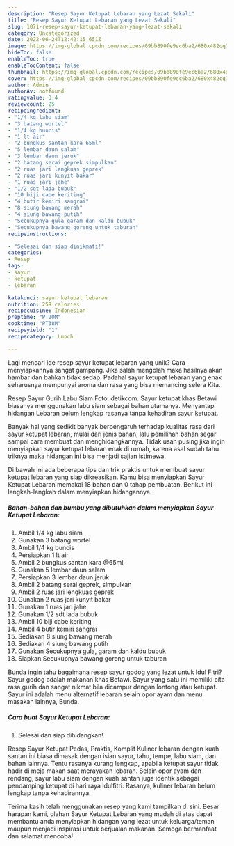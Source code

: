```yaml
---
description: "Resep Sayur Ketupat Lebaran yang Lezat Sekali"
title: "Resep Sayur Ketupat Lebaran yang Lezat Sekali"
slug: 1071-resep-sayur-ketupat-lebaran-yang-lezat-sekali
category: Uncategorized
date: 2022-06-24T12:42:15.651Z
image: https://img-global.cpcdn.com/recipes/09bb890fe9ec6ba2/680x482cq70/sayur-ketupat-lebaran-foto-resep-utama.jpg
hideToc: false
enableToc: true
enableTocContent: false
thumbnail: https://img-global.cpcdn.com/recipes/09bb890fe9ec6ba2/680x482cq70/sayur-ketupat-lebaran-foto-resep-utama.jpg
cover: https://img-global.cpcdn.com/recipes/09bb890fe9ec6ba2/680x482cq70/sayur-ketupat-lebaran-foto-resep-utama.jpg
author: Admin
authorAv: notfound
ratingvalue: 3.4
reviewcount: 25
recipeingredient:
- "1/4 kg labu siam"
- "3 batang wortel"
- "1/4 kg buncis"
- "1 lt air"
- "2 bungkus santan kara 65ml"
- "5 lembar daun salam"
- "3 lembar daun jeruk"
- "2 batang serai geprek simpulkan"
- "2 ruas jari lengkuas geprek"
- "2 ruas jari kunyit bakar"
- "1 ruas jari jahe"
- "1/2 sdt lada bubuk"
- "10 biji cabe keriting"
- "4 butir kemiri sangrai"
- "8 siung bawang merah"
- "4 siung bawang putih"
- "Secukupnya gula garam dan kaldu bubuk"
- "Secukupnya bawang goreng untuk taburan"
recipeinstructions:

- "Selesai dan siap dinikmati!"
categories:
- Resep
tags:
- sayur
- ketupat
- lebaran

katakunci: sayur ketupat lebaran 
nutrition: 259 calories
recipecuisine: Indonesian
preptime: "PT20M"
cooktime: "PT38M"
recipeyield: "1"
recipecategory: Lunch

---
```





Lagi mencari ide resep sayur ketupat lebaran yang unik? Cara menyiapkannya sangat gampang. Jika salah mengolah maka hasilnya akan hambar dan bahkan tidak sedap. Padahal sayur ketupat lebaran yang enak seharusnya mempunyai aroma dan rasa yang bisa memancing selera Kita.





Resep Sayur Gurih Labu Siam Foto: detikcom. Sayur ketupat khas Betawi biasanya menggunakan labu siam sebagai bahan utamanya. Menyantap hidangan Lebaran belum lengkap rasanya tanpa kehadiran sayur ketupat.

Banyak hal yang sedikit banyak berpengaruh terhadap kualitas rasa dari sayur ketupat lebaran, mulai dari jenis bahan, lalu pemilihan bahan segar sampai cara membuat dan menghidangkannya. Tidak usah pusing jika ingin menyiapkan sayur ketupat lebaran enak di rumah, karena asal sudah tahu triknya maka hidangan ini bisa menjadi sajian istimewa.






Di bawah ini ada beberapa tips dan trik praktis untuk membuat sayur ketupat lebaran yang siap dikreasikan. Kamu bisa menyiapkan Sayur Ketupat Lebaran memakai 18 bahan dan 0 tahap pembuatan. Berikut ini langkah-langkah dalam menyiapkan hidangannya.

<!--inarticleads1-->

##### Bahan-bahan dan bumbu yang dibutuhkan dalam menyiapkan Sayur Ketupat Lebaran:

1. Ambil 1/4 kg labu siam
1. Gunakan 3 batang wortel
1. Ambil 1/4 kg buncis
1. Persiapkan 1 lt air
1. Ambil 2 bungkus santan kara @65ml
1. Gunakan 5 lembar daun salam
1. Persiapkan 3 lembar daun jeruk
1. Ambil 2 batang serai geprek, simpulkan
1. Ambil 2 ruas jari lengkuas geprek
1. Gunakan 2 ruas jari kunyit bakar
1. Gunakan 1 ruas jari jahe
1. Gunakan 1/2 sdt lada bubuk
1. Ambil 10 biji cabe keriting
1. Ambil 4 butir kemiri sangrai
1. Sediakan 8 siung bawang merah
1. Sediakan 4 siung bawang putih
1. Gunakan Secukupnya gula, garam dan kaldu bubuk
1. Siapkan Secukupnya bawang goreng untuk taburan


Bunda ingin tahu bagaimana resep sayur godog yang lezat untuk Idul Fitri? Sayur godog adalah makanan khas Betawi. Sayur yang satu ini memiliki cita rasa gurih dan sangat nikmat bila dicampur dengan lontong atau ketupat. Sayur ini adalah menu alternatif lebaran selain opor ayam dan menu masakan lainnya, Bunda. 

<!--inarticleads2-->

##### Cara buat Sayur Ketupat Lebaran:


1. Selesai dan siap dihidangkan!

Resep Sayur Ketupat Pedas, Praktis, Komplit Kuliner lebaran dengan kuah santan ini biasa dimasak dengan isian sayur, tahu, tempe, labu siam, dan bahan lainnya. Tentu rasanya kurang lengkap, apabila ketupat sayur tidak hadir di meja makan saat merayakan lebaran. Selain opor ayam dan rendang, sayur labu siam dengan kuah santan juga identik sebagai pendamping ketupat di hari raya Idulfitri. Rasanya, kuliner lebaran belum lengkap tanpa kehadirannya. 

Terima kasih telah menggunakan resep yang kami tampilkan di sini. Besar harapan kami, olahan Sayur Ketupat Lebaran yang mudah di atas dapat membantu anda menyiapkan hidangan yang lezat untuk keluarga/teman maupun menjadi inspirasi untuk berjualan makanan. Semoga bermanfaat dan selamat mencoba!
